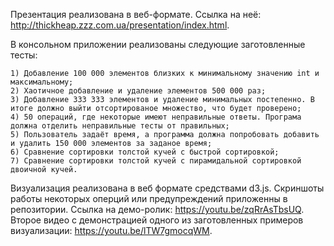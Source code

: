   Презентация реализована в веб-формате. Ссылка на неё: http://thickheap.zzz.com.ua/presentation/index.html.
  
  В консольном приложении реализованы следующие заготовленные тесты:
  
    1) Добавление 100 000 элементов близких к минимальному значению int и максимальному;
    2) Хаотичное добавление и удаление элементов 500 000 раз;
    3) Добавление 333 333 элементов и удаление минимальных постепенно. В итоге должно выйти отсортированое множество, что будет проверено;
    4) 50 операций, где некоторые имеют неправильные ответы. Програма должна отделить неправильные тесты от правильных;
    5) Пользователь задаёт время, а программа должна попробовать добавить и удалить 150 000 элементов за заданое время;
    6) Сравнение сортировки толстой кучей с быстрой сортировкой;
    7) Сравнение сортировки толстой кучей с пирамидальной сортировкой двоичной кучей.    
    
  Визуализация реализована в веб формате средствами d3.js. Скриншоты работы некоторых оперций или предупреждений приложенны в репозитории. Ссылка на демо-ролик: https://youtu.be/zqRrAsTbsUQ. Второе видео с демонстрацией одного из заготовленных примеров визуализации: https://youtu.be/lTW7gmocqWM.
